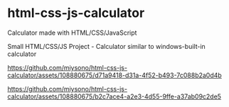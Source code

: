# html-css-js-calculator
Calculator made with HTML/CSS/JavaScript


Small HTML/CSS/JS Project - Calculator similar to windows-built-in calculator



https://github.com/miysono/html-css-js-calculator/assets/108880675/d71a9418-d31a-4f52-b493-7c088b2a0d4b


https://github.com/miysono/html-css-js-calculator/assets/108880675/b2c7ace4-a2e3-4d55-9ffe-a37ab09c2de5

